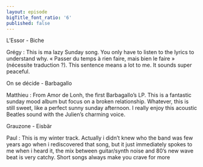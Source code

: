 ```yaml
---
layout: episode
bigTitle_font_ratio: '6'
published: false
---
```

L’Essor - Biche 

Grégy : This is ma lazy Sunday song. You only have to listen to the lyrics to understand why. « Passer du temps à rien faire, mais bien le faire » (nécessite traduction ?). This sentence means a lot to me. It sounds super peaceful. 


On se décide - Barbagallo

Matthieu : From Amor de Lonh, the first Barbagallo’s LP. This is a fantastic sunday mood album but focus on a broken relationship. Whatever, this is still sweet, like a perfect sunny sunday afternoon. I really enjoy this acoustic Beatles sound with the Julien’s charming voice. 

Grauzone - Eisbär 

Paul : This is my winter track. Actually i didn’t knew who the band was few years ago when i rediscovered that song, but it just immediately spokes to me when i heard it, the mix between guitar/synth noise and 80’s new wave beat is very catchy.
Short songs always make you crave for more